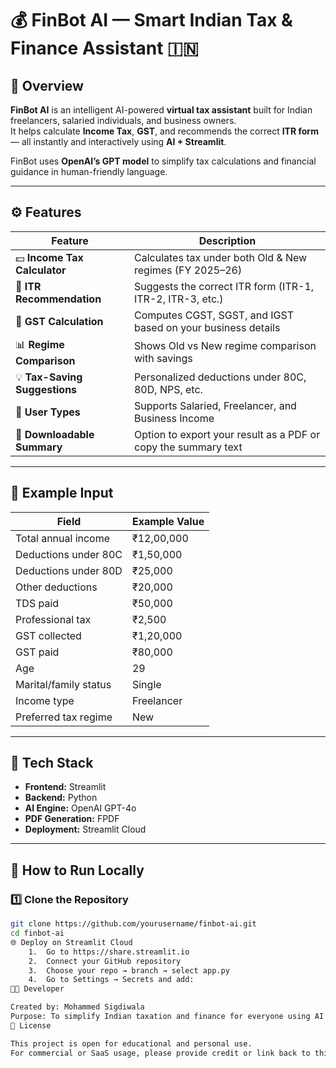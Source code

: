 # 💰 FinBot AI — Smart Indian Tax & Finance Assistant 🇮🇳

## 🧠 Overview  
**FinBot AI** is an intelligent AI-powered **virtual tax assistant** built for Indian freelancers, salaried individuals, and business owners.  
It helps calculate **Income Tax**, **GST**, and recommends the correct **ITR form** — all instantly and interactively using **AI + Streamlit**.

FinBot uses **OpenAI’s GPT model** to simplify tax calculations and financial guidance in human-friendly language.

---

## ⚙️ Features  

| Feature | Description |
|----------|--------------|
| 💵 **Income Tax Calculator** | Calculates tax under both Old & New regimes (FY 2025–26) |
| 🧾 **ITR Recommendation** | Suggests the correct ITR form (ITR-1, ITR-2, ITR-3, etc.) |
| 🧮 **GST Calculation** | Computes CGST, SGST, and IGST based on your business details |
| 📊 **Regime Comparison** | Shows Old vs New regime comparison with savings |
| 💡 **Tax-Saving Suggestions** | Personalized deductions under 80C, 80D, NPS, etc. |
| 👤 **User Types** | Supports Salaried, Freelancer, and Business Income |
| 📄 **Downloadable Summary** | Option to export your result as a PDF or copy the summary text |

---

## 🧾 Example Input  

| Field | Example Value |
|--------|----------------|
| Total annual income | ₹12,00,000 |
| Deductions under 80C | ₹1,50,000 |
| Deductions under 80D | ₹25,000 |
| Other deductions | ₹20,000 |
| TDS paid | ₹50,000 |
| Professional tax | ₹2,500 |
| GST collected | ₹1,20,000 |
| GST paid | ₹80,000 |
| Age | 29 |
| Marital/family status | Single |
| Income type | Freelancer |
| Preferred tax regime | New |

---

## 🧠 Tech Stack  

- **Frontend:** Streamlit  
- **Backend:** Python  
- **AI Engine:** OpenAI GPT-4o  
- **PDF Generation:** FPDF  
- **Deployment:** Streamlit Cloud  

---

## 🚀 How to Run Locally  

### 1️⃣ Clone the Repository
```bash
git clone https://github.com/yourusername/finbot-ai.git
cd finbot-ai
🌐 Deploy on Streamlit Cloud
	1.	Go to https://share.streamlit.io
	2.	Connect your GitHub repository
	3.	Choose your repo → branch → select app.py
	4.	Go to Settings → Secrets and add:
🧑‍💻 Developer

Created by: Mohammed Sigdiwala
Purpose: To simplify Indian taxation and finance for everyone using AI 💼🤖
🏦 License

This project is open for educational and personal use.
For commercial or SaaS usage, please provide credit or link back to this repository.
